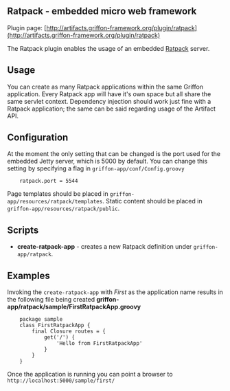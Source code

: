 
Ratpack - embedded micro web framework
--------------------------------------

Plugin page: [http://artifacts.griffon-framework.org/plugin/ratpack](http://artifacts.griffon-framework.org/plugin/ratpack)


The Ratpack plugin enables the usage of an embedded [Ratpack][1] server.

Usage
-----

You can create as many Ratpack applications within the same Griffon application. Every Ratpack app will have it's own space
but all share the same servlet context. Dependency injection should work just fine with a Ratpack application; the same can
be said regarding usage of the Artifact API.

Configuration
-------------

At the moment the only setting that can be changed is the port used for the embedded Jetty server, which is 5000 by default.
You can change this setting by specifying a flag in `griffon-app/conf/Config.groovy`

        ratpack.port = 5544

Page templates should be placed in `griffon-app/resources/ratpack/templates`.
Static content should be placed in `griffon-app/resources/ratpack/public`.

Scripts
-------

 * **create-ratpack-app** - creates a new Ratpack definition under `griffon-app/ratpack`.

Examples
--------

Invoking the `create-ratpack-app` with *First* as the application name results in the following file being created
__griffon-app/ratpack/sample/FirstRatpackApp.groovy__

        package sample
        class FirstRatpackApp {
            final Closure routes = {
                get('/') {
                    'Hello from FirstRatpackApp'
                }
            }
        }

Once the application is running you can point a browser to `http://localhost:5000/sample/first/`

[1]: https://github.com/bleedingwolf/Ratpack 

